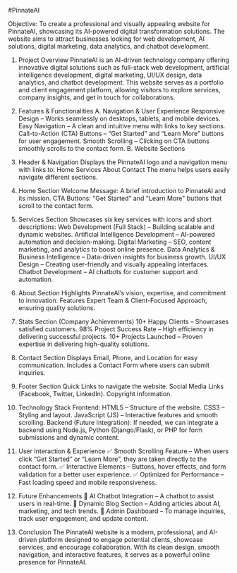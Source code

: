  #PinnateAI

Objective:
To create a professional and visually appealing website for PinnateAI, showcasing its AI-powered digital transformation solutions. The website aims to attract businesses looking for web development, AI solutions, digital marketing, data analytics, and chatbot development.

1. Project Overview
PinnateAI is an AI-driven technology company offering innovative digital solutions such as full-stack web development, artificial intelligence development, digital marketing, UI/UX design, data analytics, and chatbot development. This website serves as a portfolio and client engagement platform, allowing visitors to explore services, company insights, and get in touch for collaborations.

2. Features & Functionalities
A. Navigation & User Experience
Responsive Design – Works seamlessly on desktops, tablets, and mobile devices.
Easy Navigation – A clean and intuitive menu with links to key sections.
Call-to-Action (CTA) Buttons – “Get Started” and “Learn More” buttons for user engagement.
Smooth Scrolling – Clicking on CTA buttons smoothly scrolls to the contact form.
B. Website Sections
1. Header & Navigation
Displays the PinnateAI logo and a navigation menu with links to:
Home
Services
About
Contact
The menu helps users easily navigate different sections.
2. Home Section
Welcome Message: A brief introduction to PinnateAI and its mission.
CTA Buttons: "Get Started" and "Learn More" buttons that scroll to the contact form.
3. Services Section
Showcases six key services with icons and short descriptions:
Web Development (Full Stack) – Building scalable and dynamic websites.
Artificial Intelligence Development – AI-powered automation and decision-making.
Digital Marketing – SEO, content marketing, and analytics to boost online presence.
Data Analytics & Business Intelligence – Data-driven insights for business growth.
UI/UX Design – Creating user-friendly and visually appealing interfaces.
Chatbot Development – AI chatbots for customer support and automation.
4. About Section
Highlights PinnateAI’s vision, expertise, and commitment to innovation.
Features Expert Team & Client-Focused Approach, ensuring quality solutions.
5. Stats Section (Company Achievements)
10+ Happy Clients – Showcases satisfied customers.
98% Project Success Rate – High efficiency in delivering successful projects.
10+ Projects Launched – Proven expertise in delivering high-quality solutions.
6. Contact Section
Displays Email, Phone, and Location for easy communication.
Includes a Contact Form where users can submit inquiries.
7. Footer Section
Quick Links to navigate the website.
Social Media Links (Facebook, Twitter, LinkedIn).
Copyright Information.
3. Technology Stack
Frontend:
HTML5 – Structure of the website.
CSS3 – Styling and layout.
JavaScript (JS) – Interactive features and smooth scrolling.
Backend (Future Integration):
If needed, we can integrate a backend using Node.js, Python (Django/Flask), or PHP for form submissions and dynamic content.
4. User Interaction & Experience
✅ Smooth Scrolling Feature – When users click “Get Started” or “Learn More”, they are taken directly to the contact form.
✅ Interactive Elements – Buttons, hover effects, and form validation for a better user experience.
✅ Optimized for Performance – Fast loading speed and mobile responsiveness.

5. Future Enhancements
🔹 AI Chatbot Integration – A chatbot to assist users in real-time.
🔹 Dynamic Blog Section – Adding articles about AI, marketing, and tech trends.
🔹 Admin Dashboard – To manage inquiries, track user engagement, and update content.

6. Conclusion
The PinnateAI website is a modern, professional, and AI-driven platform designed to engage potential clients, showcase services, and encourage collaboration. With its clean design, smooth navigation, and interactive features, it serves as a powerful online presence for PinnateAI.

